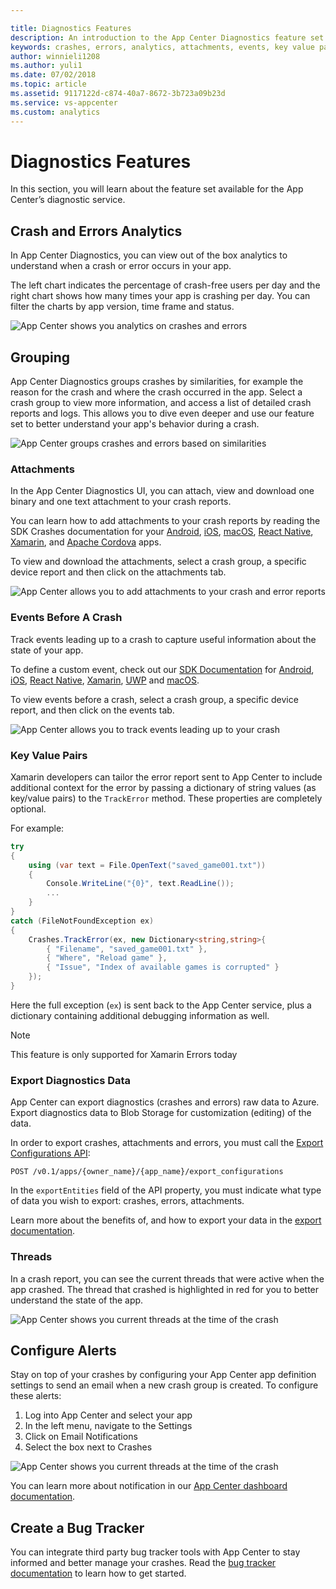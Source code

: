 ```yaml
---

title: Diagnostics Features
description: An introduction to the App Center Diagnostics feature set
keywords: crashes, errors, analytics, attachments, events, key value pairs, export data, threads, bug tracker
author: winnieli1208
ms.author: yuli1
ms.date: 07/02/2018
ms.topic: article
ms.assetid: 9117122d-c874-40a7-8672-3b723a09b23d
ms.service: vs-appcenter
ms.custom: analytics 
---
```


# Diagnostics Features

In this section, you will learn about the feature set available for the App Center’s diagnostic service.

## Crash and Errors Analytics

In App Center Diagnostics, you can view out of the box analytics to understand when a crash or error occurs in your app.  

The left chart indicates the percentage of crash-free users per day and the right chart shows how many times your app is crashing per day. You can filter the charts by app version, time frame and status.  

![App Center shows you analytics on crashes and errors](~/diagnostics/images/crash-analytics.png)

## Grouping

App Center Diagnostics groups crashes by similarities, for example the reason for the crash and where the crash occurred in the app. Select a crash group to view more information, and access a list of detailed crash reports and logs. This allows you to dive even deeper and use our feature set to better understand your app's behavior during a crash.

![App Center groups crashes and errors based on similarities](~/diagnostics/images/crash-groups.png)

### Attachments

In the App Center Diagnostics UI, you can attach, view and download one binary and one text attachment to your crash reports.

You can learn how to add attachments to your crash reports by reading the SDK Crashes documentation for your [Android](~/sdk/crashes/android#add-attachments-to-a-crash-report.md), [iOS](~/sdk/crashes/ios#add-attachments-to-a-crash-report), [macOS](~/sdk/crashes/macos#add-attachments-to-a-crash-report.md), [React Native](~/sdk/crashes/react-native#add-attachments-to-a-crash-report.md), [Xamarin](~/sdk/crashes/xamarin#add-attachments-to-a-crash-report.md), and [Apache Cordova](~/sdk/crashes/cordova#add-attachments-to-a-crash-report.md) apps.

To view and download the attachments, select a crash group, a specific device report and then click on the attachments tab.

![App Center allows you to add attachments to your crash and error reports](~/diagnostics/images/attachments.png)

### Events Before A Crash

Track events leading up to a crash to capture useful information about the state of your app.

To define a custom event, check out our [SDK Documentation](~/sdk/index.md) for [Android](~/sdk/analytics/android.md), [iOS](~/sdk/analytics/ios.md), [React Native](~/sdk/analytics/react-native.md), [Xamarin](~/sdk/analytics/xamarin.md), [UWP](~/sdk/analytics/uwp.md) and [macOS](~/sdk/analytics/macos.md).

To view events before a crash, select a crash group, a specific device report, and then click on the events tab.

![App Center allows you to track events leading up to your crash](~/diagnostics/images/events.png)

### Key Value Pairs

Xamarin developers can tailor the error report sent to App Center to include additional context for the error by passing a dictionary of string values (as key/value pairs) to the `TrackError` method. These properties are completely optional.

For example:

```csharp
try
{
    using (var text = File.OpenText("saved_game001.txt"))
    {
        Console.WriteLine("{0}", text.ReadLine());
        ...
    }
}
catch (FileNotFoundException ex)
{
    Crashes.TrackError(ex, new Dictionary<string,string>{
        { "Filename", "saved_game001.txt" },
        { "Where", "Reload game" },
        { "Issue", "Index of available games is corrupted" }
    });
}
```

Here the full exception (`ex`) is sent back to the App Center service, plus a dictionary containing additional debugging information as well.

> [!NOTE]
> This feature is only supported for Xamarin Errors today


### Export Diagnostics Data

App Center can export diagnostics (crashes and errors) raw data to Azure. Export diagnostics data to Blob Storage for customization (editing) of the data.  

In order to export crashes, attachments and errors, you must call the [Export Configurations API](https://openapi.appcenter.ms/#/export/ExportConfigurations_Create):

```HTTP
POST /v0.1/apps/{owner_name}/{app_name}/export_configurations
```

In the `exportEntities` field of the API property, you must indicate what type of data you wish to export: crashes, errors, attachments.

Learn more about the benefits of, and how to export your data in the [export documentation](~/analytics/export.md).  

### Threads

In a crash report, you can see the current threads that were active when the app crashed. The thread that crashed is highlighted in red for you to better understand the state of the app.  

![App Center shows you current threads at the time of the crash](~/diagnostics/images/threads.png)

## Configure Alerts

Stay on top of your crashes by configuring your App Center app definition settings to send an email when a new crash group is created. To configure these alerts:

1. Log into App Center and select your app
2. In the left menu, navigate to the Settings
3. Click on Email Notifications
4. Select the box next to Crashes  

![App Center shows you current threads at the time of the crash](~/diagnostics/images/email-notifications.png)

You can learn more about notification in our [App Center dashboard documentation](~/dashboard/email-notifications.md).  

## Create a Bug Tracker

You can integrate third party bug tracker tools with App Center to stay informed and better manage your crashes. Read the [bug tracker documentation](~/dashboard/bugtracker.md) to learn how to get started.  
